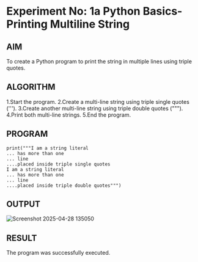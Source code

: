 # Experiment No: 1a Python Basics- Printing Multiline String

## AIM  
To create a Python program to print the string in multiple lines using triple quotes.

## ALGORITHM  
1.Start the program.
2.Create a multi-line string using triple single quotes (''').
3.Create another multi-line string using triple double quotes (""").
4.Print both multi-line strings.
5.End the program.

## PROGRAM
```
print("""I am a string literal
... has more than one
... line
....placed inside triple single quotes
I am a string literal
... has more than one
... line
....placed inside triple double quotes""")

```

## OUTPUT

![Screenshot 2025-04-28 135050](https://github.com/user-attachments/assets/0af0d08c-10d6-4b90-8fe2-45b414863f19)


## RESULT
The program was successfully executed.
